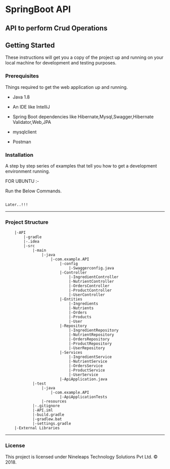 # SpringBoot API

API to perform Crud Operations
---

## Getting Started

These instructions will get you a copy of the project up and running on your local machine for development and testing purposes.

### Prerequisites

Things required to get the web application up and running.

* Java 1.8

* An IDE like IntelliJ

* Spring Boot dependencies like Hibernate,Mysql,Swagger,Hibernate Validator,Web,JPA

* mysqlclient

* Postman

### Installation

A step by step series of examples that tell you how to get a development environment running.

FOR UBUNTU :-

Run the Below Commands.

```

Later..!!!

```

---

### Project Structure

```
    |-API
        |-gradle
        |-.idea
        |-src
            |-main
                |-java
                    |-com.example.API
                        |-config
                            |-Swaggerconfig.java
                        |-Controller
                            |-IngredientController
                            |-NutrientController
                            |-OrdersController
                            |-ProductController
                            |-UserController
                        |-Entities
                            |-Ingredients
                            |-Nutrients
                            |-Orders
                            |-Products
                            |-User
                        |-Repository
                            |-IngredientRepository
                            |-NutrientRepository
                            |-OrdersRepository
                            |-ProductRepository
                            |-UserRepository
                        |-Services
                            |-IngredientService
                            |-NutrientService
                            |-OrdersService
                            |-ProductService
                            |-UserService
                        |-ApiApplication.java
            |-test
                |-java
                    |-com.example.API
                        |-ApiApplicationTests
                |-resources
            |-.gitignore
            |-API.iml
            |-build.gradle
            |-gradlew.bat
            |-settings.gradle
    |-External Libraries

```

---

### License

This project is licensed under Nineleaps Technology Solutions Pvt Ltd. © 2018.
